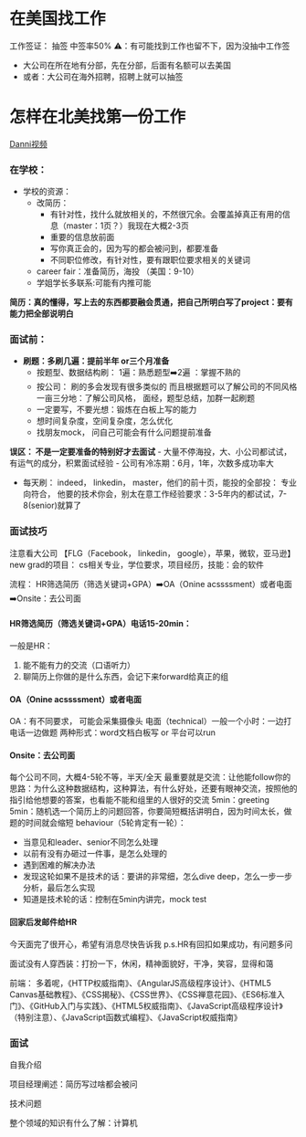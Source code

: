 # 在美国找工作

工作签证： 抽签 中签率50%
⚠️：有可能找到工作也留不下，因为没抽中工作签

* 大公司在所在地有分部，先在分部，后面有名额可以去美国
* 或者：大公司在海外招聘，招聘上就可以抽签

# 怎样在北美找第一份工作

[Danni视频](https://www.youtube.com/watch?v=5TCJRqgLoho)
### 在学校：

- 学校的资源：
    - 改简历： 
        - 有针对性，找什么就放相关的，不然很冗余。会覆盖掉真正有用的信息（master：1页？）我现在大概2-3页
        - 重要的信息放前面
        - 写你真正会的，因为写的都会被问到，都要准备
        - 不同职位修改，有针对性，要有跟职位要求相关的关键词
    - career fair：准备简历，海投 （美国：9-10）
    - 学姐学长多联系:可能有内推可能
    

**简历：真的懂得，写上去的东西都要融会贯通，把自己所明白写了project：要有能力把全部说明白**
### 面试前：
- **刷题：多刷几遍：提前半年 or三个月准备**
    - 按题型、数据结构刷：
        1遍：熟悉题型➡️2遍 ：掌握不熟的
    - 按公司：
        刷的多会发现有很多类似的
        而且根据题可以了解公司的不同风格
        一亩三分地：了解公司风格， 面经，题型总结，加群一起刷题
    - 一定要写，不要光想：锻炼在白板上写的能力
    - 想时间复杂度，空间复杂度，怎么优化
    - 找朋友mock， 问自己可能会有什么问题提前准备

**误区： 不是一定要准备的特别好才去面试**
    - 大量不停海投，大、小公司都试试，有运气的成分，积累面试经验
    - 公司有冷冻期：6月，1年，次数多成功率大

- 每天刷： indeed， linkedin， master，他们的前十页，能投的全部投： 专业向符合， 他要的技术你会，别太在意工作经验要求：3-5年内的都试试，7-8(senior)就算了

### 面试技巧
注意看大公司 【FLG（Facebook， linkedin， google），苹果，微软，亚马逊】new grad的项目： cs相关专业，学位要求，项目经历，技能：会的软件

流程：
HR筛选简历（筛选关键词+GPA）➡️OA（Onine acssssment）或者电面➡️Onsite：去公司面

#### HR筛选简历（筛选关键词+GPA）电话15-20min：
一般是HR：
1. 能不能有力的交流（口语听力）
2. 聊简历上你做的是什么东西，会记下来forward给真正的组

#### OA（Onine acssssment）或者电面
OA：有不同要求， 可能会采集摄像头
电面（technical）一般一个小时：一边打电话一边做题
    两种形式：word文档白板写 or 平台可以run
#### Onsite：去公司面
每个公司不同，大概4-5轮不等，半天/全天
最重要就是交流：让他能follow你的思路：为什么这种数据结构，这种算法，有什么好处，还要有眼神交流，按照他的指引给他想要的答案，也看能不能和组里的人很好的交流
5min：greeting
5min：随机选一个简历上的问题回答，你要简短概括讲明白，因为时间太长，做题的时间就会缩短
behaviour（5轮肯定有一轮）：
- 当意见和leader、senior不同怎么处理
- 以前有没有办砸过一件事，是怎么处理的
- 遇到困难的解决办法
- 发现这轮如果不是技术的话：要讲的非常细，怎么dive deep，怎么一步一步分析，最后怎么实现
- 知道是技术轮的话：控制在5min内讲完，mock test

#### 回家后发邮件给HR
今天面完了很开心，希望有消息尽快告诉我
p.s.HR有回扣如果成功，有问题多问

面试没有人穿西装：打扮一下，休闲，精神面貌好，干净，笑容，显得和蔼

前端： 
多着呢，《HTTP权威指南》、《AngularJS高级程序设计》、《HTML5 Canvas基础教程》、《CSS揭秘》、《CSS世界》、《CSS禅意花园》、《ES6标准入门》、《GitHub入门与实践》、《HTML5权威指南》、《JavaScript高级程序设计》（特别注意）、《JavaScript函数式编程》、《JavaScript权威指南》



### 面试

自我介绍

项目经理阐述：简历写过啥都会被问

技术问题

整个领域的知识有什么了解：计算机